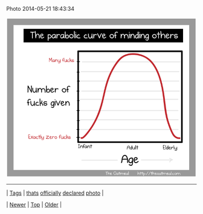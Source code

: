 <!--
title: Photo 2014-05-21 18
date: 2020-06-28T15:27:00.293Z
tags: thats, officially, declared, photo
-->


Photo 2014-05-21 18:43:34

![](86424899694-0.png)

<!--BOTTOM-POST-NAVIGATION-->
---

| [Tags](tags.md) | [thats](tag-thats.md) [officially](tag-officially.md) [declared](tag-declared.md) [photo](tag-photo.md) |

| [Newer](86422586036.md) | [Top](index.md) | [Older](86425234574.md) |